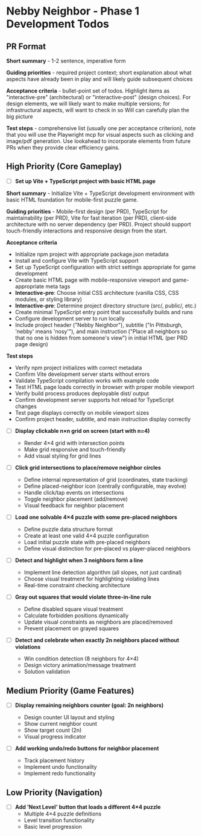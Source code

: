 # Nebby Neighbor - Phase 1 Development Todos

## PR Format

**Short summary** - 1-2 sentence, imperative form

**Guiding priorities** - required project context; short explanation about what aspects have already been in play and will likely guide subsequent choices

**Acceptance criteria** - bullet-point set of todos. Highlight items as "interactive-pre" (architectural) or "interactive-post" (design choices). For design elements, we will likely want to make multiple versions; for infrastructural aspects, will want to check in so Will can carefully plan the big picture

**Test steps** - comprehensive list (usually one per acceptance criterion), note that you will use the Playwright mcp for visual aspects such as clicking and image/pdf generation. Use lookahead to incorporate elements from future PRs when they provide clear efficiency gains.

## High Priority (Core Gameplay)

- [ ] **Set up Vite + TypeScript project with basic HTML page**

**Short summary** - Initialize Vite + TypeScript development environment with basic HTML foundation for mobile-first puzzle game.

**Guiding priorities** - Mobile-first design (per PRD), TypeScript for maintainability (per PRD), Vite for fast iteration (per PRD), client-side architecture with no server dependency (per PRD). Project should support touch-friendly interactions and responsive design from the start.

**Acceptance criteria**
- Initialize npm project with appropriate package.json metadata
- Install and configure Vite with TypeScript support
- Set up TypeScript configuration with strict settings appropriate for game development
- Create basic HTML page with mobile-responsive viewport and game-appropriate meta tags
- **Interactive-pre**: Choose initial CSS architecture (vanilla CSS, CSS modules, or styling library)
- **Interactive-pre**: Determine project directory structure (src/, public/, etc.)
- Create minimal TypeScript entry point that successfully builds and runs
- Configure development server to run locally
- Include project header ("Nebby Neighbor"), subtitle ("In Pittsburgh, 'nebby' means 'nosy'"), and main instruction ("Place all neighbors so that no one is hidden from someone's view") in initial HTML (per PRD page design)

**Test steps**
- Verify npm project initializes with correct metadata
- Confirm Vite development server starts without errors
- Validate TypeScript compilation works with example code
- Test HTML page loads correctly in browser with proper mobile viewport
- Verify build process produces deployable dist/ output
- Confirm development server supports hot reload for TypeScript changes
- Test page displays correctly on mobile viewport sizes
- Confirm project header, subtitle, and main instruction display correctly

- [ ] **Display clickable n×n grid on screen (start with n=4)**
  - Render 4×4 grid with intersection points
  - Make grid responsive and touch-friendly
  - Add visual styling for grid lines

- [ ] **Click grid intersections to place/remove neighbor circles**
  - Define internal representation of grid (coordinates, state tracking)
  - Define placed-neighbor icon (centrally configurable, may evolve)
  - Handle click/tap events on intersections
  - Toggle neighbor placement (add/remove)
  - Visual feedback for neighbor placement

- [ ] **Load one solvable 4×4 puzzle with some pre-placed neighbors**
  - Define puzzle data structure format
  - Create at least one valid 4×4 puzzle configuration
  - Load initial puzzle state with pre-placed neighbors
  - Define visual distinction for pre-placed vs player-placed neighbors

- [ ] **Detect and highlight when 3 neighbors form a line**
  - Implement line detection algorithm (all slopes, not just cardinal)
  - Choose visual treatment for highlighting violating lines
  - Real-time constraint checking architecture

- [ ] **Gray out squares that would violate three-in-line rule**
  - Define disabled square visual treatment
  - Calculate forbidden positions dynamically
  - Update visual constraints as neighbors are placed/removed
  - Prevent placement on grayed squares

- [ ] **Detect and celebrate when exactly 2n neighbors placed without violations**
  - Win condition detection (8 neighbors for 4×4)
  - Design victory animation/message treatment
  - Solution validation

## Medium Priority (Game Features)

- [ ] **Display remaining neighbors counter (goal: 2n neighbors)**
  - Design counter UI layout and styling
  - Show current neighbor count
  - Show target count (2n)
  - Visual progress indicator

- [ ] **Add working undo/redo buttons for neighbor placement**
  - Track placement history
  - Implement undo functionality
  - Implement redo functionality

## Low Priority (Navigation)

- [ ] **Add 'Next Level' button that loads a different 4×4 puzzle**
  - Multiple 4×4 puzzle definitions
  - Level transition functionality
  - Basic level progression
